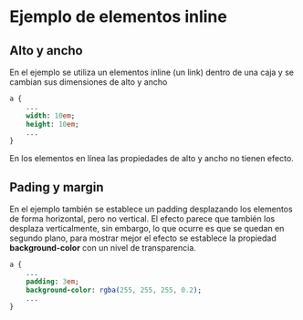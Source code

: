 # Ejemplo de elementos inline

## Alto y ancho

En el ejemplo se utiliza un elementos inline (un link) dentro de una caja y se cambian sus dimensiones de alto y ancho

``` sass
a {
    ...
    width: 10em;
    height: 10em;
    ...
}
```

En los elementos en línea las propiedades de alto y ancho no tienen efecto.

## Pading y margin

En el ejemplo también se establece un padding desplazando los elementos de forma horizontal, pero no vertical.
El efecto parece que también los desplaza verticalmente, sin embargo, lo que ocurre es que se quedan en segundo plano, para mostrar mejor el efecto se establece la propiedad **background-color** con un nivel de transparencia.

``` sass
a {
    ...
    padding: 3em;
    background-color: rgba(255, 255, 255, 0.2);
    ...
}
```
